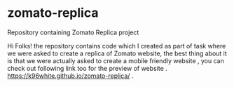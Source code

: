 # zomato-replica
Repository containing Zomato Replica project


Hi Folks! the repository contains code which I created as part of task where we were asked to create a replica of Zomato website, 
the best thing about it is that we  were actually asked to create a mobile friendly website , you can check out following link 
too for the preview of website . https://k96white.github.io/zomato-replica/ .
